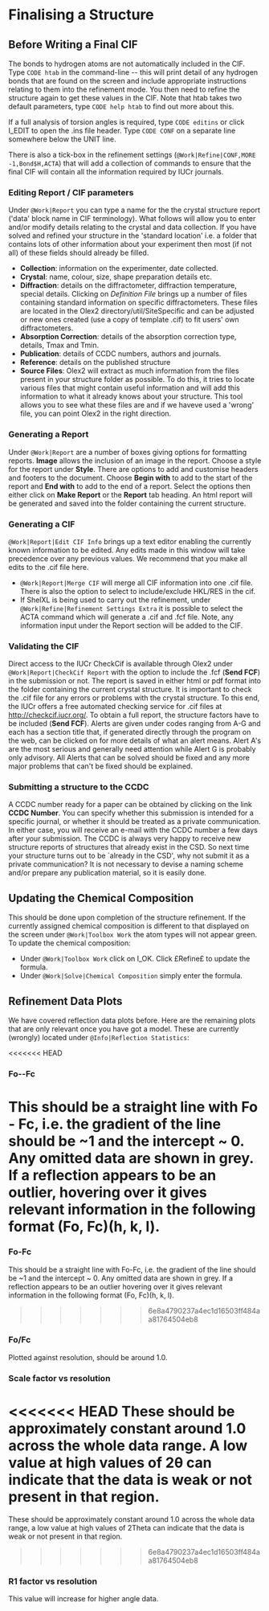 # Finalising a Structure

## Before Writing a Final CIF
The bonds to hydrogen atoms are not automatically included in the CIF. Type `CODE htab` in the command-line -- this will print detail of any hydrogen bonds that are found on the screen and include appropriate instructions relating to them into the refinement mode. You then need to refine the structure again to get these values in the CIF. Note that htab takes two default parameters, type `CODE help htab` to find out more about this.

If a full analysis of torsion angles is required, type `CODE editins` or click I_EDIT to open the .ins file header. Type `CODE CONF` on a separate line somewhere below the UNIT line. 

There is also a tick-box in the refinement settings (`@Work|Refine|CONF,MORE -1,Bond$H,ACTA`) that will add a collection of commands to ensure that the final CIF will contain all the information required by IUCr journals.

### Editing Report / CIF parameters
Under `@Work|Report` you can type a name for the the crystal structure report ('data' block name in CIF terminology). What follows will allow you to enter and/or modify details relating to the crystal and data collection. If you have solved and refined your structure in the 'standard location' i.e. a folder that contains lots of other information about your experiment then most (if not all) of these fields should already be filled.

- **Collection**: information on the experimenter, date collected.
- **Crystal**: name, colour, size, shape preparation details etc.
- **Diffraction**: details on the diffractometer, diffraction temperature, special details. Clicking on *Definition File* brings up a number of files containing standard information on specific diffractometers. These files are located in the Olex2 directory/util/SiteSpecific and can be adjusted or new ones created (use a copy of template .cif) to fit users' own diffractometers.
- **Absorption Correction**: details of the absorption correction type, details, Tmax and Tmin.
- **Publication**: details of CCDC numbers, authors and journals.
- **Reference**: details on the published structure
- **Source Files**: Olex2 will extract as much information from the files present in your structure folder as possible. To do this, it tries to locate various files that might contain useful information and will add this information to what it already knows about your structure. This tool allows you to see what these files are and if we haveve used a 'wrong' file, you can point Olex2 in the right direction.

### Generating a Report
Under `@Work|Report` are a number of boxes giving options for formatting reports.  **Image** allows the inclusion of an image in the report. Choose a style for the report under **Style**. There are options to add and customise headers and footers to the document. Choose **Begin with** to add to the start of the report and **End with** to add to the end of a report. Select the options then either click on **Make Report** or the **Report** tab heading. An html report will be generated and saved into the folder containing the current structure.

### Generating a CIF
`@Work|Report|Edit CIF Info` brings up a text editor enabling the currently known information to be edited. Any edits made in this window will take precedence over any previous values. We recommend that you make all edits to the .cif file here.

- `@Work|Report|Merge CIF` will merge all CIF information into one .cif file. There is also the option to select to include/exclude HKL/RES in the cif.
- If ShelXL is being used to carry out the refinement, under `@Work|Refine|Refinement Settings Extra` it is possible to select the ACTA command which will generate a .cif and .fcf file. Note, any information input under the Report section will be added to the CIF.

### Validating the CIF
Direct access to the IUCr CheckCif is available through Olex2 under `@Work|Report|CheckCif Report` with the option to include the .fcf (**Send FCF**) in the submission or not. The report is saved in either html or pdf format into the folder containing the current crystal structure.
It is important to check the .cif file for any errors or problems with the crystal structure. To this end, the IUCr offers a free automated checking service for .cif files at http://checkcif.iucr.org/. To obtain a full report, the structure factors have to be included (**Send FCF**). Alerts are given under codes ranging from A-G and each has a section title that, if generated directly through the program on the web, can be clicked on for more details of what an alert means. Alert A's are the most serious and generally need attention while Alert G is probably only advisory. All Alerts that can be solved should be fixed and any more major problems that can't be fixed should be explained.

### Submitting a structure to the CCDC
A CCDC number ready for a paper can be obtained by clicking on the link **CCDC Number**.  You can specify whether this submission is intended for a specific journal, or whether it should be treated as a private communication. In either case, you will receive an e-mail with the CCDC number a few days after your submission. The CCDC is always very happy to receive new structure reports of structures that already exist in the CSD. So next time your structure turns out to be `already in the CSD', why not submit it as a private communication? It is not necessary to devise a naming scheme and/or prepare any publication material, so it is easily done.

## Updating the Chemical Composition
This should be done upon completion of the structure refinement. If the currently assigned chemical composition is different to that displayed on the screen under `@Work|Toolbox Work` the atom types will not appear green. To update the chemical composition:

- Under `@Work|Toolbox Work` click on I_OK. Click £Refine£ to update the formula.
- Under `@Work|Solve|Chemical Composition` simply enter the formula.

## Refinement Data Plots
We have covered reflection data plots before. Here are the remaining plots that are only relevant once you have got a model. These are currently (wrongly) located under `@Info|Reflection Statistics`:

<<<<<<< HEAD
### Fo--Fc
This should be a straight line with Fo - Fc, i.e. the gradient of the line should be ~1 and the intercept ~ 0. Any omitted data are shown in grey. If a reflection appears to be an outlier, hovering over it gives relevant information in the following format (Fo, Fc)(h, k, l).
=======
### Fo-Fc
This should be a straight line with Fo-Fc, i.e. the gradient of the line should be ~1 and the intercept ~ 0. Any omitted data are shown in grey. If a reflection appears to be an outlier hovering over it gives relevant information in the following format (Fo, Fc)(h, k, l).
>>>>>>> 6e8a4790237a4ec1d16503ff484aa81764504eb8

### Fo/Fc
Plotted against resolution, should be around 1.0.

### Scale factor vs resolution
<<<<<<< HEAD
These should be approximately constant around 1.0 across the whole data range. A low value at high values of 2θ can indicate that the data is weak or not present in that region.
=======
These should be approximately constant around 1.0 across the whole data range, a low value at high values of 2Theta can indicate that the data is weak or not present in that region.
>>>>>>> 6e8a4790237a4ec1d16503ff484aa81764504eb8

### R1 factor vs resolution
This value will increase for higher angle data.
